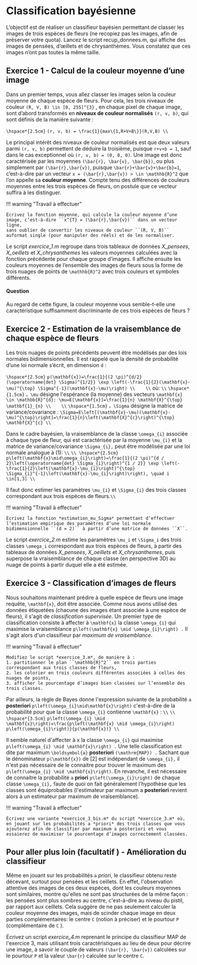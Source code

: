 # Classification bayésienne

L’objectif est de réaliser un classifieur bayésien permettant de classer les images de trois espèces de
fleurs (ne recopiez pas les images, afin de préserver votre quota). Lancez le script recup_donnees.m,
qui affiche des images de pensées, d’œillets et de chrysanthèmes. Vous constatez que ces images n’ont
pas toutes la même taille.

## Exercice 1 - Calcul de la couleur moyenne d’une image

Dans un premier temps, vous allez classer les images selon la couleur moyenne de chaque espèce de
fleurs.
Pour cela, les trois niveaux de couleur ``(R, V, B) \in [0, 255]^{3}`` , en chaque pixel de chaque image, sont
d’abord transformés en **niveaux de couleur normalisés** ``(r, v, b)``, qui sont définis de la manière
suivante :

``\hspace*{2.5cm}`` ``(r, v, b) = \frac{1}{max\{1,R+V+B\}}(R,V,B) \\``

Le principal intérêt des niveaux de couleur normalisés est que deux valeurs parmi ``(r, v, b)`` permettent de
déduire la troisième, puisque ``r+v+b = 1``, sauf dans le cas exceptionnel où ``(r, v, b) = (0, 0, 0)``. Une image
est donc caractérisée par les moyennes ``(\bar{r}, \bar{v}, \bar{b})``, ou plus simplement par ``(\bar{r},\bar{v})``, 
puisque ``\bar{r}+\bar{v}+\bar{b}=1``, c’est-à-dire par un vecteur ``x = (\bar{r},\bar{v}) > \in \mathhb{R}^2`` que l’on 
appelle sa **couleur moyenne**. Compte tenu des différences de couleurs moyennes entre les trois espèces de fleurs, 
on postule que ce vecteur suffira à les distinguer.

!!! warning "Travail à effectuer"

    Écrivez la fonction moyenne, qui calcule la couleur moyenne d’une image, c’est-à-dire ``x^{T} = (\bar{r},\bar{v})`` dans un vecteur ligne, 
    sans oublier de convertir les niveaux de couleur ``(R, V, B)`` auformat single (pour manipuler des réels) et de les normaliser.

Le script *exercice_1.m* regroupe dans trois tableaux de données *X_pensees*, *X_oeillets* et *X_chrysanthemes* les valeurs moyennes calculées 
avec la fonction précédente pour chaque groupe d’images. Il affiche ensuite les couleurs moyennes de l’ensemble des images de fleurs sous la forme
de trois nuages de points de ``\mathhb{R}^2`` avec trois couleurs et symboles différents.

#### Question 
Au regard de cette figure, la couleur moyenne vous semble-t-elle une caractéristique suffisamment discriminante de ces trois espèces de fleurs ?

## Exercice 2 - Estimation de la vraisemblance de chaque espèce de fleurs

Les trois nuages de points précédents peuvent être modélisés par des lois normales bidimensionnelles.
Il est rappelé que la densité de probabilité d’une loi normale s’écrit, en dimension ``d`` :

``\hspace*{2.5cm}`` ``p(\mathbf{x})=\frac{1}{(2 \pi)^{d/2}(\operatorname{det} \Sigma)^{1/2}} \exp \left(-\frac{1}{2}(\mathbf{x}-\mu)^{\top} \Sigma^{-1}(\mathbf{x}-\mu)\right) \\    \\``
où: ``\\``
``\hspace*{1.5cm}``  ``。\mu`` désigne l'espérance (la moyenne) des vecteurs ``\mathbf{x} \in \mathbb{R}^{d}: \mu=E[\mathbf{x}]=\frac{1}{n} \mathbf{X}^{\top} \mathbf{1}_{n} \\    \\``
``\hspace*{1.5cm}``  ``。\Sigma`` désigne la matrice de variance/covariance : ``\Sigma=E\left[(\mathbf{x}-\mu)(\mathbf{x}-\mu)^{\top}\right]=\frac{1}{n}\left(\mathbf{X}^{c}\right)^{\top} \mathbf{X}^{c} \\``

Dans le cadre bayésien, la vraisemblance de la classe ``\omega_{i}`` associée à chaque type de fleur, qui est caractérisée par la moyenne ``\mu_{i}`` et la matrice de variance/covariance ``\Sigma_{i},`` peut être modélisée par une loi normale analogue à (1): ``\\``
``\\ \hspace*{2.5cm}`` ``p\left(\mathbf{x}\mid\omega_{i}\right)=\frac{1}{(2 \pi)^{d / 2}\left(\operatorname{det} \Sigma_{i}\right)^{1 / 2}} \exp \left(-\frac{1}{2}\left(\mathbf{x}-\mu_{i}\right)^{\top} \Sigma_{i}^{-1}\left(\mathbf{x}-\mu_{i}\right)\right), \quad i \in[1,3] \\``

Il faut donc estimer les paramètres ``\mu_{i}`` et ``\Sigma_{i}`` des trois classes correspondant aux trois espèces de fleurs.``\\``


!!! warning "Travail à effectuer"

    Écrivez la fonction *estimation_mu_Sigma* permettant d’effectuer l’estimation empirique des paramètres d’une loi normale bidimensionnelle ``(d = 2)`` à partir d’une matrice de données ``X``.

Le script *exercice_2.m* estime les paramètres ``\mu_i`` et ``\Sigma_i`` des trois classes ``\omega_i`` correspondant aux trois espèces de fleurs, à partir des tableaux de données *X_pensees*, *X_oeillets* et *X_chrysanthemes*, puis superpose la vraisemblance de chaque classe (en perspective 3D) au nuage de points à partir duquel elle a été estimée.

## Exercice 3 - Classification d’images de fleurs

Nous souhaitons maintenant prédire à quelle espèce de fleurs une image requête, ``\mathbf{x}``, doit être associée. Comme nous avons utilisé des données étiquetées (chacune des images étant associée à une espèce de fleurs), il s'agit de *classification supervisée*. Un premier type de classification consiste à affecter à ``\mathbf{x}`` la classe ``\omega_{i}`` qui maximise la vraisemblance ``p\left(\mathbf{x} \mid \omega_{i}\right) .`` Il s'agit alors d'un classifieur par *maximum de vraisemblance*.


!!! warning "Travail à effectuer"

    Modifiez le script *exercice_3.m*, de manière à :
    1. partitionner le plan ``\mathhb{R}^2`` en trois parties correspondant aux trois classes de fleurs,
    2. les colorier en trois couleurs différentes associées à celles des nuages de points,
    3. afficher le pourcentage d’images bien classées sur l’ensemble des trois classes.

Par ailleurs, la règle de Bayes donne l'expression suivante de la probabilité ``a`` **posteriori** ``p\left(\omega_{i}\mid\mathbf{x}\right)`` c'est-à-dire de la probabilité pour que la classe ``\omega_{i}`` contienne ``\mathbf{x}`` : ``\\``
``\\ \hspace*{3.5cm}`` ``p\left(\omega_{i} \mid \mathbf{x}\right)=\frac{p\left(\mathbf{x} \mid \omega_{i}\right) p\left(\omega_{i}\right)}{p(\mathbf{x})} \\``

Il semble naturel d'affecter à x la classe ``\omega_{i}`` qui maximise ``p\left(\omega_{i} \mid \mathbf{x}\right) .`` Une telle classification est dite par maximum ``\boldsymbol{a}`` **posteriori** ``(\mathrm{MAP}) .`` Sachant que le dénominateur ``p(\mathbf{x})`` de [2] est indépendant de ``\omega_{i},`` il n'est pas nécessaire de le connaítre pour trouver le maximum des ``p\left(\omega_{i} \mid \mathbf{x}\right)``. En revanche, il est nécessaire de connaítre la probabilité ``a`` **priori** ``p\left(\omega_{i}\right)`` de chaque classe ``\omega_{i},`` faute de quoi on fait généralement l'hypothèse que les classes sont équiprobables (l'estimateur par maximum a **posteriori** revient alors à un estimateur par maximum de vraisemblance).

!!! warning "Travail à effectuer"

    Écrivez une variante *exercice_3_bis.m* du script *exercice_3.m* où, en jouant sur les probabilités a *priori* des trois classes que vous ajouterez afin de classifier par maximum a posteriori et vous essaierez de maximiser le pourcentage d’images correctement classées.

## Pour aller plus loin (facultatif ) - Amélioration du classifieur

Même en jouant sur les probabilités ``a`` *priori*, le classifieur obtenu reste décevant, surtout pour pensées et les ceillets. En effet, l'observation attentive des images de ces deux espèces, dont les couleurs moyennes sont similaires, montre qu'elles ne sont pas structurées de la même façon : les pensées sont plus sombres au centre, c'est-à-dire au niveau du pistil, par rapport aux ceillets. Cela suggère de ne pas seulement calculer la couleur moyenne des images, mais de scinder chaque image en deux parties complémentaires:
le centre ``C`` (notion à préciser) et le pourtour ``P`` (complémentaire de ``C`` ).

Écrivez un script *exercice_4.m* reprenant le principe du classifieur MAP de l'exercice 3, mais utilisant trois caractéristiques au lieu de deux pour décrire une image, à savoir le couple de valeurs ``(\bar{r}, \bar{v})`` calculées sur le pourtour ``P`` et la valeur ``\bar{r}`` calculée sur le centre ``C``.